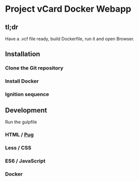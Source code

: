 # Project vCard Docker Webapp

## tl;dr

Have a .vcf file ready, build Dockerfile, run it and open Browser.

## Installation

### Clone the Git repository

### Install Docker

### Ignition sequence

## Development

Run the gulpfile

### HTML / [Pug](https://pugjs.org/)

### Less / CSS

### ES6 / JavaScript

### Docker

